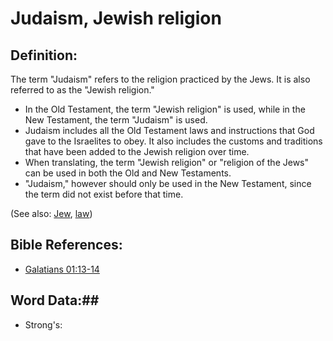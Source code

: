 # Judaism, Jewish religion #

## Definition: ##

The term "Judaism" refers to the religion practiced by the Jews. It is also referred to as the "Jewish religion."

* In the Old Testament, the term "Jewish religion" is used, while in the New Testament, the term "Judaism" is used.
* Judaism includes all the Old Testament laws and instructions that God gave to the Israelites to obey. It also includes the customs and traditions that have been added to the Jewish religion over time.
* When translating, the term "Jewish religion" or "religion of the Jews" can be used in both the Old and New Testaments.
* "Judaism," however should only be used in the New Testament, since the term did not exist before that time.

(See also: [Jew](../other/jew.md), [law](../kt/lawofmoses.md))

## Bible References: ##

* [Galatians 01:13-14](rc://en/tn/help/gal/01/13)

## Word Data:##

* Strong's: 

